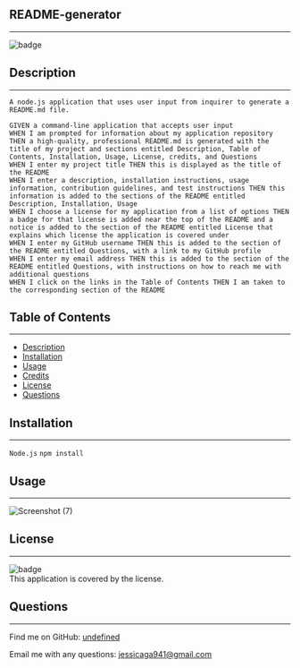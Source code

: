 
  ## README-generator
----------
![badge](https://img.shields.io/badge/license-MIT-ff69b4)

## Description
-------
```A node.js application that uses user input from inquirer to generate a README.md file.```
```
GIVEN a command-line application that accepts user input
WHEN I am prompted for information about my application repository 
THEN a high-quality, professional README.md is generated with the title of my project and sections entitled Description, Table of Contents, Installation, Usage, License, credits, and Questions 
WHEN I enter my project title THEN this is displayed as the title of the README 
WHEN I enter a description, installation instructions, usage information, contribution guidelines, and test instructions THEN this information is added to the sections of the README entitled Description, Installation, Usage 
WHEN I choose a license for my application from a list of options THEN a badge for that license is added near the top of the README and a notice is added to the section of the README entitled License that explains which license the application is covered under 
WHEN I enter my GitHub username THEN this is added to the section of the README entitled Questions, with a link to my GitHub profile 
WHEN I enter my email address THEN this is added to the section of the README entitled Questions, with instructions on how to reach me with additional questions 
WHEN I click on the links in the Table of Contents THEN I am taken to the corresponding section of the README
```
 
## Table of Contents
-------
- [Description](#description)
- [Installation](#installation)
- [Usage](#usage)
- [Credits](#credits)
- [License](#license)
- [Questions](#questions)



## Installation
-----
``Node.js`` ``npm install``
 
## Usage
------
 ![Screenshot (7)](https://user-images.githubusercontent.com/87554644/137416293-40f7e3d8-1da0-4cb5-807d-71cf8db8ea81.png)

## License
----
![badge](https://img.shields.io/badge/license--ff69b4)
<br />
This application is covered by the  license. 

## Questions
-----
 Find me on GitHub: [undefined](https://github.com/undefined)

Email me with any questions: jessicaga941@gmail.com  
